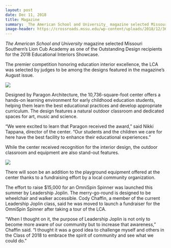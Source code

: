 ```yaml
---
layout: post
date: Dec 11, 2018
title: Magazine
summary: _The American School and University_ magazine selected Missouri Southern’s Lion Cub Academy as one of the Outstanding Design recipients for the 2018 Educational Interiors Showcase.
image-header: https://crossroads.mssu.edu/wp-content/uploads/2018/12/36254262106_97ac0a000d_z.jpg
---
```

_The American School and University_ magazine selected Missouri Southern’s Lion Cub Academy as one of the Outstanding Design recipients for the 2018 Educational Interiors Showcase.

The premier competition honoring education interior excellence, the LCA was selected by judges to be among the designs featured in the magazine’s August issue.

![](http://crossroads.mssu.edu/wp-content/uploads/2018/12/36254262106_97ac0a000d_z.jpg)

Designed by Paragon Architecture, the 10,736-square-foot center offers a hands-on learning environment for early childhood education students, helping them learn the best educational practices and develop appropriate curriculum. The design features a natural outdoor classroom and dedicated spaces for art, music and science.

“We were excited to learn that Paragon received the award,” said Nikki Tappana, director of the center. “Our students and the children we care for here have the best facility to enhance their educational experiences.”

While the center received recognition for the interior design, the outdoor classroom and equipment are also stand-out features.

![](http://crossroads.mssu.edu/wp-content/uploads/2018/12/36254278056_11bf8eddc6_z.jpg)

There will soon be an addition to the playground equipment offered at the center thanks to a fundraising effort by a local community organization.

The effort to raise $15,000 for an OmniSpin Spinner was launched this summer by Leadership Joplin. The merry-go-round is designed to be wheelchair and walker accessible. Cody Chaffin, a member of the current Leadership Joplin class, said he was moved to launch a fundraiser for the OmniSpin Spinner after taking a tour of the LCA.

“When I thought on it, the purpose of Leadership Joplin is not only to become more aware of our community but to increase that awareness,” Chaffin said. “I thought it was a good idea to challenge myself and others in the Class of 2018 to embrace the spirit of community and see what we could do.”
